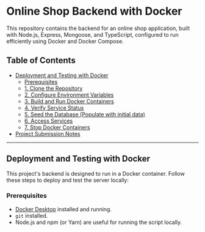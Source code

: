 # Online Shop Backend with Docker

This repository contains the backend for an online shop application, built with Node.js, Express, Mongoose, and TypeScript, configured to run efficiently using Docker and Docker Compose.

## Table of Contents

- [Deployment and Testing with Docker](#deployment-and-testing-with-docker)
    - [Prerequisites](#prerequisites)
    - [1. Clone the Repository](#1-clone-the-repository)
    - [2. Configure Environment Variables](#2-configure-environment-variables)
    - [3. Build and Run Docker Containers](#3-build-and-run-docker-containers)
    - [4. Verify Service Status](#4-verify-service-status)
    - [5. Seed the Database (Populate with initial data)](#5-seed-the-database-populate-with-initial-data)
    - [6. Access Services](#6-access-services)
    - [7. Stop Docker Containers](#7-stop-docker-containers)
- [Project Submission Notes](#project-submission-notes)

---

## Deployment and Testing with Docker

This project's backend is designed to run in a Docker container. Follow these steps to deploy and test the server locally:

### Prerequisites

* [Docker Desktop](https://www.docker.com/products/docker-desktop/) installed and running.
* `git` installed.
* Node.js and npm (or Yarn) are useful for running the script locally.